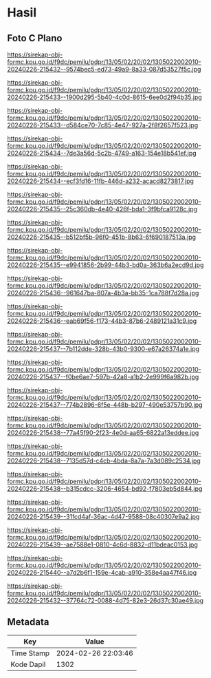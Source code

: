 # Hasil

## Foto C Plano

https://sirekap-obj-formc.kpu.go.id/f9dc/pemilu/pdpr/13/05/02/20/02/1305022002010-20240226-215432--9574bec5-ed73-49a9-8a33-087d53527f5c.jpg

https://sirekap-obj-formc.kpu.go.id/f9dc/pemilu/pdpr/13/05/02/20/02/1305022002010-20240226-215433--1900d295-5b40-4c0d-8615-6ee0d2f94b35.jpg

https://sirekap-obj-formc.kpu.go.id/f9dc/pemilu/pdpr/13/05/02/20/02/1305022002010-20240226-215433--d584ce70-7c85-4e47-927a-2f8f2657f523.jpg

https://sirekap-obj-formc.kpu.go.id/f9dc/pemilu/pdpr/13/05/02/20/02/1305022002010-20240226-215434--7de3a56d-5c2b-4749-a163-154e18b541ef.jpg

https://sirekap-obj-formc.kpu.go.id/f9dc/pemilu/pdpr/13/05/02/20/02/1305022002010-20240226-215434--ecf3fd16-11fb-446d-a232-acacd8273817.jpg

https://sirekap-obj-formc.kpu.go.id/f9dc/pemilu/pdpr/13/05/02/20/02/1305022002010-20240226-215435--25c360db-4e40-426f-bda1-3f9bfca9128c.jpg

https://sirekap-obj-formc.kpu.go.id/f9dc/pemilu/pdpr/13/05/02/20/02/1305022002010-20240226-215435--b512bf5b-96f0-451b-8b63-6f690187513a.jpg

https://sirekap-obj-formc.kpu.go.id/f9dc/pemilu/pdpr/13/05/02/20/02/1305022002010-20240226-215435--e9941856-2b99-44b3-bd0a-363b6a2ecd9d.jpg

https://sirekap-obj-formc.kpu.go.id/f9dc/pemilu/pdpr/13/05/02/20/02/1305022002010-20240226-215436--961647ba-807a-4b3a-bb35-1ca788f7d28a.jpg

https://sirekap-obj-formc.kpu.go.id/f9dc/pemilu/pdpr/13/05/02/20/02/1305022002010-20240226-215436--eab69f56-f173-44b3-87b6-2489121a31c9.jpg

https://sirekap-obj-formc.kpu.go.id/f9dc/pemilu/pdpr/13/05/02/20/02/1305022002010-20240226-215437--7b112dde-328b-43b0-9300-e67a26374a1e.jpg

https://sirekap-obj-formc.kpu.go.id/f9dc/pemilu/pdpr/13/05/02/20/02/1305022002010-20240226-215437--f0be6ae7-597b-42a8-a1b2-2e999f6a982b.jpg

https://sirekap-obj-formc.kpu.go.id/f9dc/pemilu/pdpr/13/05/02/20/02/1305022002010-20240226-215437--774b2896-6f5e-448b-b297-490e53757b90.jpg

https://sirekap-obj-formc.kpu.go.id/f9dc/pemilu/pdpr/13/05/02/20/02/1305022002010-20240226-215438--77a45f90-2f23-4e0d-aa65-6822a13eddee.jpg

https://sirekap-obj-formc.kpu.go.id/f9dc/pemilu/pdpr/13/05/02/20/02/1305022002010-20240226-215438--7135d57d-c4cb-4bda-8a7a-7a3d089c2534.jpg

https://sirekap-obj-formc.kpu.go.id/f9dc/pemilu/pdpr/13/05/02/20/02/1305022002010-20240226-215438--b315cdcc-3206-4654-bd92-f7803eb5d844.jpg

https://sirekap-obj-formc.kpu.go.id/f9dc/pemilu/pdpr/13/05/02/20/02/1305022002010-20240226-215439--31fcd4af-36ac-4d47-9588-08c40307e9a2.jpg

https://sirekap-obj-formc.kpu.go.id/f9dc/pemilu/pdpr/13/05/02/20/02/1305022002010-20240226-215439--ae7588e1-0810-4c6d-8832-d11bdeac0153.jpg

https://sirekap-obj-formc.kpu.go.id/f9dc/pemilu/pdpr/13/05/02/20/02/1305022002010-20240226-215440--a7d2b6f1-159e-4cab-a910-358e4aa47f46.jpg

https://sirekap-obj-formc.kpu.go.id/f9dc/pemilu/pdpr/13/05/02/20/02/1305022002010-20240226-215432--37764c72-0088-4d75-82e3-26d37c30ae49.jpg


## Metadata

| Key        | Value               |
| ---------- | ------------------- |
| Time Stamp | 2024-02-26 22:03:46 |
| Kode Dapil | 1302                |



